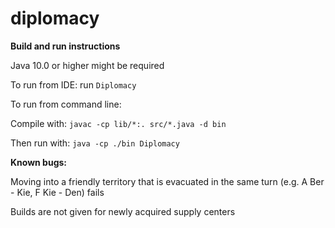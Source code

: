 # diplomacy

**Build and run instructions**

Java 10.0 or higher might be required

To run from IDE: run `Diplomacy`

To run from command line:
 
Compile with:
`javac -cp lib/*:. src/*.java -d bin`

Then run with:
`java -cp ./bin Diplomacy`


**Known bugs:**

Moving into a friendly territory that is evacuated in the same turn (e.g. A Ber - Kie, F Kie - Den) fails

Builds are not given for newly acquired supply centers